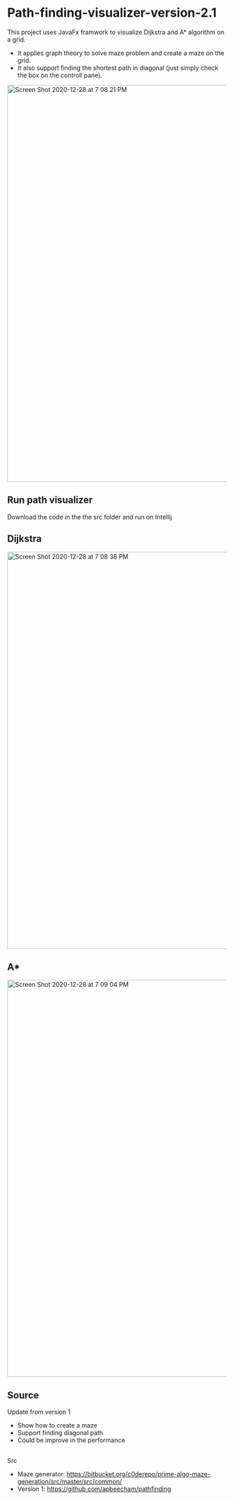 # Path-finding-visualizer-version-2.1



This project uses JavaFx framwork to visualize Dijkstra and A* algorithm on a grid. 
- It applies graph theory to solve maze problem and create a maze on the grid.
- It also support finding the shortest path in diagonal (just simply check the box on the controll pane).


<img width="912" alt="Screen Shot 2020-12-28 at 7 08 21 PM" src="https://user-images.githubusercontent.com/43390744/103251845-36241100-4940-11eb-80e4-3e3f24769fe0.png">


## Run path visualizer

Download the code in the the src folder and run on Intellij 

## Dijkstra

<img width="912" alt="Screen Shot 2020-12-28 at 7 08 38 PM" src="https://user-images.githubusercontent.com/43390744/103251846-37edd480-4940-11eb-9a28-eccac9d6fe73.png">

## A*

<img width="912" alt="Screen Shot 2020-12-28 at 7 09 04 PM" src="https://user-images.githubusercontent.com/43390744/103251841-345a4d80-4940-11eb-8019-9c6dada39101.png">

## Source
Update from version 1 
  - Show how to create a maze
  - Support finding diagonal path
  - Could be improve in the performance
##
Src
  - Maze generator:
  https://bitbucket.org/c0derepo/prime-algo-maze-generation/src/master/src/common/
  - Version 1:
  https://github.com/apbeecham/pathfinding
